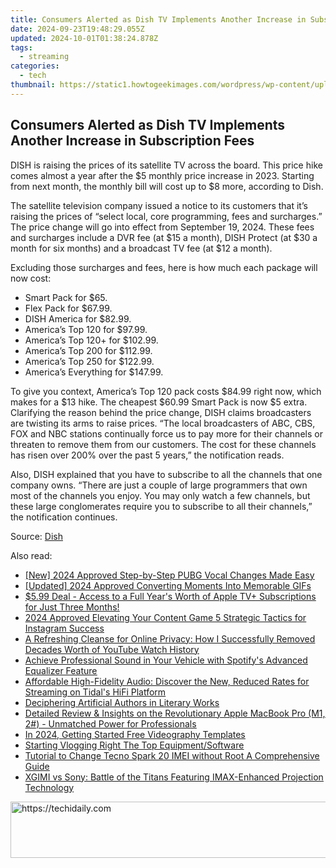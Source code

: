 ```yaml
---
title: Consumers Alerted as Dish TV Implements Another Increase in Subscription Fees
date: 2024-09-23T19:48:29.055Z
updated: 2024-10-01T01:38:24.878Z
tags:
  - streaming
categories:
  - tech
thumbnail: https://static1.howtogeekimages.com/wordpress/wp-content/uploads/2023/09/dish.jpg
---
```


## Consumers Alerted as Dish TV Implements Another Increase in Subscription Fees

DISH is raising the prices of its satellite TV across the board. This price hike comes almost a year after the $5 monthly price increase in 2023\. Starting from next month, the monthly bill will cost up to $8 more, according to Dish.

 The satellite television company issued a notice to its customers that it’s raising the prices of “select local, core programming, fees and surcharges.” The price change will go into effect from September 19, 2024\. These fees and surcharges include a DVR fee (at $15 a month), DISH Protect (at $30 a month for six months) and a broadcast TV fee (at $12 a month).

 Excluding those surcharges and fees, here is how much each package will now cost:

* Smart Pack for $65.
* Flex Pack for $67.99.
* DISH America for $82.99.
* America’s Top 120 for $97.99.
* America’s Top 120+ for $102.99.
* America’s Top 200 for $112.99.
* America’s Top 250 for $122.99.
* America’s Everything for $147.99.

 To give you context, America’s Top 120 pack costs $84.99 right now, which makes for a $13 hike. The cheapest $60.99 Smart Pack is now $5 extra. Clarifying the reason behind the price change, DISH claims broadcasters are twisting its arms to raise prices. “The local broadcasters of ABC, CBS, FOX and NBC stations continually force us to pay more for their channels or threaten to remove them from our customers. The cost for these channels has risen over 200% over the past 5 years,” the notification reads.

 Also, DISH explained that you have to subscribe to all the channels that one company owns. “There are just a couple of large programmers that own most of the channels you enjoy. You may only watch a few channels, but these large conglomerates require you to subscribe to all their channels,” the notification continues.

 Source: [Dish](https://my.dish.com/infocenter)

<ins class="adsbygoogle"
     style="display:block"
     data-ad-format="autorelaxed"
     data-ad-client="ca-pub-7571918770474297"
     data-ad-slot="1223367746"></ins>

<ins class="adsbygoogle"
     style="display:block"
     data-ad-client="ca-pub-7571918770474297"
     data-ad-slot="8358498916"
     data-ad-format="auto"
     data-full-width-responsive="true"></ins>

<span class="atpl-alsoreadstyle">Also read:</span>
<div><ul>
<li><a href="https://fox-access.techidaily.com/new-2024-approved-step-by-step-pubg-vocal-changes-made-easy/"><u>[New] 2024 Approved Step-by-Step PUBG Vocal Changes Made Easy</u></a></li>
<li><a href="https://article-files.techidaily.com/updated-2024-approved-converting-moments-into-memorable-gifs/"><u>[Updated] 2024 Approved Converting Moments Into Memorable GIFs</u></a></li>
<li><a href="https://media-tips.techidaily.com/599-deal-access-to-a-full-years-worth-of-apple-tvplus-subscriptions-for-just-three-months/"><u>$5.99 Deal - Access to a Full Year's Worth of Apple TV+ Subscriptions for Just Three Months!</u></a></li>
<li><a href="https://instagram-clips.techidaily.com/2024-approved-elevating-your-content-game-5-strategic-tactics-for-instagram-success/"><u>2024 Approved Elevating Your Content Game 5 Strategic Tactics for Instagram Success</u></a></li>
<li><a href="https://media-tips.techidaily.com/a-refreshing-cleanse-for-online-privacy-how-i-successfully-removed-decades-worth-of-youtube-watch-history/"><u>A Refreshing Cleanse for Online Privacy: How I Successfully Removed Decades Worth of YouTube Watch History</u></a></li>
<li><a href="https://media-tips.techidaily.com/achieve-professional-sound-in-your-vehicle-with-spotifys-advanced-equalizer-feature/"><u>Achieve Professional Sound in Your Vehicle with Spotify's Advanced Equalizer Feature</u></a></li>
<li><a href="https://media-tips.techidaily.com/affordable-high-fidelity-audio-discover-the-new-reduced-rates-for-streaming-on-tidals-hifi-platform/"><u>Affordable High-Fidelity Audio: Discover the New, Reduced Rates for Streaming on Tidal's HiFi Platform</u></a></li>
<li><a href="https://tech-hub.techidaily.com/deciphering-artificial-authors-in-literary-works/"><u>Deciphering Artificial Authors in Literary Works</u></a></li>
<li><a href="https://buynow-marvelous.techidaily.com/detailed-review-and-insights-on-the-revolutionary-apple-macbook-pro-m1-2-unmatched-power-for-professionals/"><u>Detailed Review & Insights on the Revolutionary Apple MacBook Pro (M1, 2#) - Unmatched Power for Professionals</u></a></li>
<li><a href="https://some-techniques.techidaily.com/in-2024-getting-started-free-videography-templates/"><u>In 2024, Getting Started Free Videography Templates</u></a></li>
<li><a href="https://extra-lessons.techidaily.com/starting-vlogging-right-the-top-equipmentsoftware/"><u>Starting Vlogging Right The Top Equipment/Software</u></a></li>
<li><a href="https://sim-unlock.techidaily.com/tutorial-to-change-tecno-spark-20-imei-without-root-a-comprehensive-guide-by-drfone-android/"><u>Tutorial to Change Tecno Spark 20 IMEI without Root A Comprehensive Guide</u></a></li>
<li><a href="https://media-tips.techidaily.com/xgimi-vs-sony-battle-of-the-titans-featuring-imax-enhanced-projection-technology/"><u>XGIMI vs Sony: Battle of the Titans Featuring IMAX-Enhanced Projection Technology</u></a></li>
</ul></div>

<!-- affiliate ads begin -->
<a href="https://aligracehair.sjv.io/c/5597632/1975807/19272" target="_top" id="1975807">
  <img src="//a.impactradius-go.com/display-ad/19272-1975807" border="0" alt="https://techidaily.com" width="728" height="90"/>
</a>
<img height="0" width="0" src="https://aligracehair.sjv.io/i/5597632/1975807/19272" style="position:absolute;visibility:hidden;" border="0" />
<!-- affiliate ads end -->

